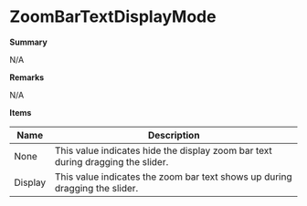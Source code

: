 # ZoomBarTextDisplayMode

**Summary**

N/A

**Remarks**

N/A

**Items**

|Name|Description|
|---|---|
|None|This value indicates hide the display zoom bar text during dragging the slider.|
|Display|This value indicates the zoom bar text shows up during dragging the slider.|

